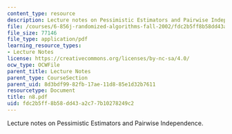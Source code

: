 ```yaml
---
content_type: resource
description: Lecture notes on Pessimistic Estimators and Pairwise Independence.
file: /courses/6-856j-randomized-algorithms-fall-2002/fdc2b5ff8b58dd43a2c77b10278249c2_n8.pdf
file_size: 77146
file_type: application/pdf
learning_resource_types:
- Lecture Notes
license: https://creativecommons.org/licenses/by-nc-sa/4.0/
ocw_type: OCWFile
parent_title: Lecture Notes
parent_type: CourseSection
parent_uid: 8d3bdf99-82fb-17ae-11d8-85e1d32b7611
resourcetype: Document
title: n8.pdf
uid: fdc2b5ff-8b58-dd43-a2c7-7b10278249c2
---
```

Lecture notes on Pessimistic Estimators and Pairwise Independence.